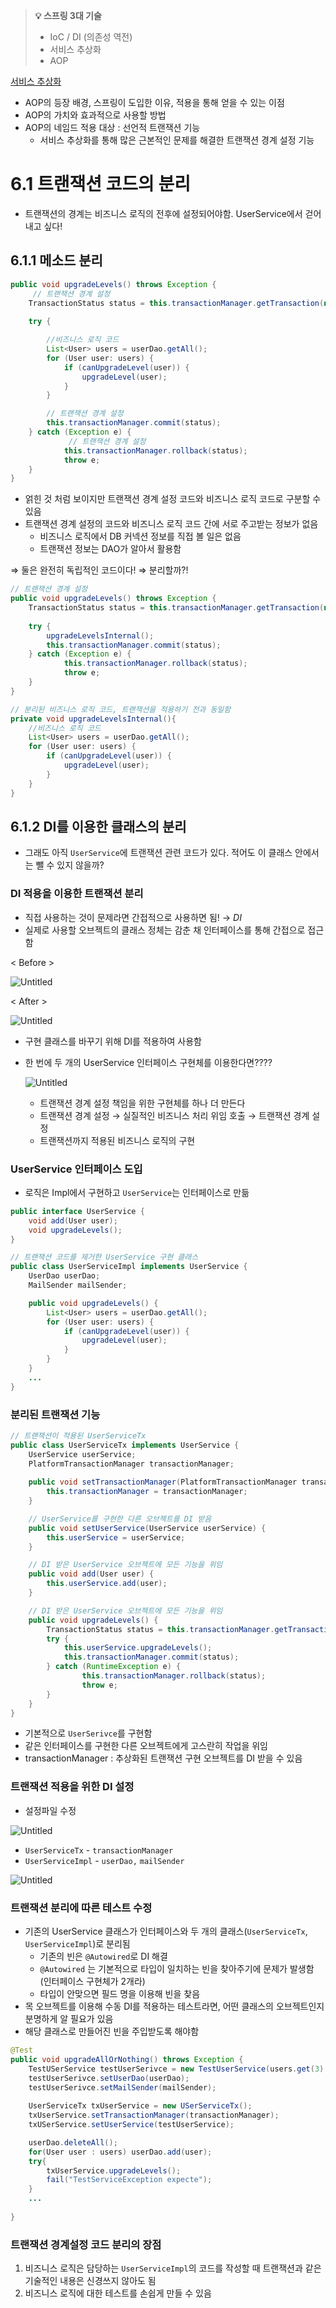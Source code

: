 > **💡 스프링 3대 기술**
>- IoC / DI (의존성 역전)
>- 서비스 추상화
>- AOP

[서비스 추상화](https://yangbongsoo.gitbook.io/study/spring-1/service_abstraction)

- AOP의 등장 배경, 스프링이 도입한 이유, 적용을 통해 얻을 수 있는 이점
- AOP의 가치와 효과적으로 사용할 방법
- AOP의 네임드 적용 대상 : 선언적 트랜잭션 기능
    - 서비스 추상화를 통해 많은 근본적인 문제를 해결한 트랜잭션 경계 설정 기능

# 6.1 트랜잭션 코드의 분리

- 트랜잭션의 경계는 비즈니스 로직의 전후에 설정되어야함. UserService에서 걷어내고 싶다!

## 6.1.1 메소드 분리

```java
public void upgradeLevels() throws Exception {
	 // 트랜잭션 경계 설정
	TransactionStatus status = this.transactionManager.getTransaction(new DefaultTransactionDefinition());
	
	try {

		//비즈니스 로직 코드
		List<User> users = userDao.getAll();
		for (User user: users) {
			if (canUpgradeLevel(user)) {
				upgradeLevel(user);
			}
		}

		// 트랜잭션 경계 설정
		this.transactionManager.commit(status); 
	} catch (Exception e) {
			 // 트랜잭션 경계 설정
			this.transactionManager.rollback(status);
			throw e;
	}
}
```

- 얽힌 것 처럼 보이지만 트랜잭션 경계 설정 코드와 비즈니스 로직 코드로 구분할 수 있음
- 트랜잭션 경계 설정의 코드와 비즈니스 로직 코드 간에 서로 주고받는 정보가 없음
    - 비즈니스 로직에서 DB 커넥션 정보를 직접 볼 일은 없음
    - 트랜잭션 정보는 DAO가 알아서 활용함

⇒ 둘은 완전히 독립적인 코드이다! ⇒ 분리할까?!

```java
// 트랜잭션 경계 설정
public void upgradeLevels() throws Exception {	 
	TransactionStatus status = this.transactionManager.getTransaction(new DefaultTransactionDefinition());
	
	try {
		upgradeLevelsInternal();
		this.transactionManager.commit(status); 
	} catch (Exception e) {
			this.transactionManager.rollback(status);
			throw e;
	}
}

// 분리된 비즈니스 로직 코드, 트랜잭션을 적용하기 전과 동일함
private void upgradeLevelsInternal(){
	//비즈니스 로직 코드
	List<User> users = userDao.getAll();
	for (User user: users) {
		if (canUpgradeLevel(user)) {
			upgradeLevel(user);
		}
	}
}
```

## 6.1.2 DI를 이용한 클래스의 분리

- 그래도 아직 `UserService`에 트랜잭션 관련 코드가 있다. 적어도 이 클래스 안에서는 뺄 수 있지 않을까?

### DI 적용을 이용한 트랜잭션 분리

- 직접 사용하는 것이 문제라면 간접적으로 사용하면 됨! → *DI*
- 실제로 사용할 오브젝트의 클래스 정체는 감춘 채 인터페이스를 통해 간접으로 접근함

< Before >

![Untitled](../img/Chap6/Untitled.png)

< After >

![Untitled](../img/Chap6/Untitled%201.png)

- 구현 클래스를 바꾸기 위해 DI를 적용하여 사용함
- 한 번에 두 개의 UserService 인터페이스 구현체를 이용한다면????

  ![Untitled](../img/Chap6/Untitled%202.png)

    - 트랜잭션 경계 설정 책임을 위한 구현체를 하나 더 만든다
    - 트랜잭션 경계 설정 → 실질적인 비즈니스 처리 위임 호출 → 트랜잭션 경계 설정
    - 트랜잭션까지 적용된 비즈니스 로직의 구현

### UserService 인터페이스 도입

- 로직은 Impl에서 구현하고 `UserService`는 인터페이스로 만듦

```java
public interface UserService {
	void add(User user);
	void upgradeLevels();
}
```

```java
// 트랜잭션 코드를 제거한 UserService 구현 클래스
public class UserServiceImpl implements UserService {
	UserDao userDao;
	MailSender mailSender;

	public void upgradeLevels() {
		List<User> users = userDao.getAll();
		for (User user: users) {
			if (canUpgradeLevel(user)) {
				upgradeLevel(user);
			}
		}
	}
	...
}
```

### 분리된 트랜잭션 기능

```java
// 트랜잭션이 적용된 UserServiceTx
public class UserServiceTx implements UserService {
	UserService userService;
	PlatformTransactionManager transactionManager;
	
	public void setTransactionManager(PlatformTransactionManager transactionManager) {
		this.transactionManager = transactionManager;
	}

	// UserService를 구현한 다른 오브젝트를 DI 받음
	public void setUserService(UserService userService) {
		this.userService = userService;
	}

	// DI 받은 UserService 오브젝트에 모든 기능을 위임
	public void add(User user) {
		this.userService.add(user);
	}

	// DI 받은 UserService 오브젝트에 모든 기능을 위임
	public void upgradeLevels() {
		TransactionStatus status = this.transactionManager.getTransaction(new DefaultTransactionDefinition());
		try {
			this.userService.upgradeLevels();
			this.transactionManager.commit(status);
		} catch (RuntimeException e) {
				this.transactionManager.rollback(status);
				throw e;
		}	
	}
}
```

- 기본적으로 `UserSerivce`를 구현함
- 같은 인터페이스를 구현한 다른 오브젝트에게 고스란히 작업을 위임
- transactionManager : 추상화된 트랜잭션 구현 오브젝트를 DI 받을 수 있음

### 트랜잭션 적용을 위한 DI 설정

- 설정파일 수정

![Untitled](../img/Chap6/Untitled%203.png)

- `UserServiceTx` - `transactionManager`
- `UserServiceImpl` - `userDao,` `mailSender`

![Untitled](../img/Chap6/Untitled%204.png)

### 트랜잭션 분리에 따른 테스트 수정

- 기존의 UserService 클래스가 인터페이스와 두 개의 클래스(`UserServiceTx`, `UserServiceImpl`)로 분리됨
    - 기존의 빈은 `@Autowired`로 DI 해결
    - `@Autowired` 는 기본적으로 타입이 일치하는 빈을 찾아주기에 문제가 발생함 (인터페이스 구현체가 2개라)
    - 타입이 안맞으면 필드 명을 이용해 빈을 찾음
- 목 오브젝트를 이용해 수동 DI를 적용하는 테스트라면, 어떤 클래스의 오브젝트인지 분명하게 알 필요가 있음
- 해당 클래스로 만들어진 빈을 주입받도록 해야함

```java
@Test
public void upgradeAllOrNothing() throws Exception {
	TestUSerService testUserSerivce = new TestUserService(users.get(3).getId());
	testUserSerivce.setUserDao(userDao);
	testUserSerivce.setMailSender(mailSender);
	
	UserServiceTx txUserService = new USerServiceTx();
	txUserService.setTransactionManager(transactionManager);
	txUSerService.setUserService(testUserService);

	userDao.deleteAll();
	for(User user : users) userDao.add(user);
	try{
		txUserService.upgradeLevels();
		fail("TestServiceException expecte");
	}
	...
		
}
```

### 트랜잭션 경계설정 코드 분리의 장점

1. 비즈니스 로직은 담당하는 `UserServiceImpl`의 코드를 작성할 때 트랜잭션과 같은 기술적인 내용은 신경쓰지 않아도 됨
2. 비즈니스 로직에 대한 테스트를 손쉽게 만들 수 있음
